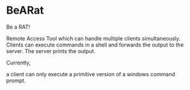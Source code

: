 # BeARat
Be a RAT!

Remote Access Tool which can handle multiple clients simultaneously.
Clients can execute commands in a shell and forwards the output to the server.
The server prints the output.

Currently,

a client can only execute a primitive version of a windows command prompt. 
